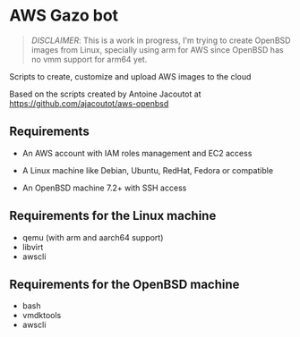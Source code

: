 # AWS Gazo bot

> *DISCLAIMER*: This is a work in progress, I'm trying to create OpenBSD images from Linux, specially using arm for AWS since OpenBSD has no vmm support for arm64 yet.

Scripts to create, customize and upload AWS images to the cloud

Based on the scripts created by Antoine Jacoutot at https://github.com/ajacoutot/aws-openbsd

## Requirements

* An AWS account with IAM roles management and EC2 access

* A Linux machine like Debian, Ubuntu, RedHat, Fedora or compatible

* An OpenBSD machine 7.2+ with SSH access

## Requirements for the Linux machine

* qemu (with arm and aarch64 support)
* libvirt
* awscli

## Requirements for the OpenBSD machine

* bash
* vmdktools
* awscli

